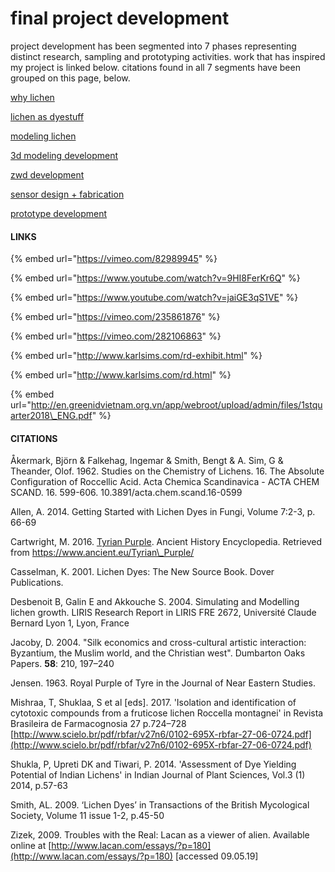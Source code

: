 # final project development



project development has been segmented into 7 phases representing distinct research, sampling and prototyping activities. work that has inspired my project is linked below.  citations found in all 7 segments have been grouped on this page, below. 

[why lichen](why-lichen.md)

[lichen as dyestuff](lichen-as-dyestuff.md)

[modeling lichen](modeling-lichen.md)

[3d modeling development](lichen-modeling-development.md)

[zwd development](zwd-development.md)

[sensor design + fabrication](synthesis-sampling-phase.md)

[prototype development](prototype-development.md)





#### LINKS

{% embed url="https://vimeo.com/82989945" %}



{% embed url="https://www.youtube.com/watch?v=9HI8FerKr6Q" %}

{% embed url="https://www.youtube.com/watch?v=jaiGE3qS1VE" %}

{% embed url="https://vimeo.com/235861876" %}

{% embed url="https://vimeo.com/282106863" %}

{% embed url="http://www.karlsims.com/rd-exhibit.html" %}

{% embed url="http://www.karlsims.com/rd.html" %}

{% embed url="http://en.greenidvietnam.org.vn/app/webroot/upload/admin/files/1stquarter2018\_ENG.pdf" %}



#### CITATIONS

Åkermark, Björn & Falkehag, Ingemar & Smith, Bengt & A. Sim, G & Theander, Olof. 1962. Studies on the Chemistry of Lichens. 16. The Absolute Configuration of Roccellic Acid. Acta Chemica Scandinavica - ACTA CHEM SCAND. 16. 599-606. 10.3891/acta.chem.scand.16-0599

Allen, A. 2014. Getting Started with Lichen Dyes in Fungi, Volume 7:2-3, p. 66-69

Cartwright, M. 2016. [Tyrian Purple](https://www.ancient.eu/Tyrian_Purple/). Ancient History Encyclopedia. Retrieved from https://www.ancient.eu/Tyrian\_Purple/

Casselman, K. 2001. Lichen Dyes: The New Source Book. Dover Publications.

Desbenoit B, Galin E and Akkouche S. 2004. Simulating and Modelling lichen growth. LIRIS Research Report in LIRIS FRE 2672, Université Claude Bernard Lyon 1, Lyon, France

Jacoby, D. 2004. "Silk economics and cross-cultural artistic interaction: Byzantium, the Muslim world, and the Christian west". Dumbarton Oaks Papers. **58**: 210, 197–240

Jensen. 1963. Royal Purple of Tyre in the Journal of Near Eastern Studies. 

Mishraa, T, Shuklaa, S et al \[eds\]. 2017. 'Isolation and identification of cytotoxic compounds from a fruticose lichen Roccella montagnei' in Revista Brasileira de Farmacognosia 27 p.724–728 [http://www.scielo.br/pdf/rbfar/v27n6/0102-695X-rbfar-27-06-0724.pdf](http://www.scielo.br/pdf/rbfar/v27n6/0102-695X-rbfar-27-06-0724.pdf)

Shukla, P, Upreti DK and Tiwari, P. 2014. 'Assessment of Dye Yielding Potential of Indian Lichens' in Indian Journal of Plant Sciences, Vol.3 \(1\) 2014, p.57-63

Smith, AL. 2009. ‘Lichen Dyes’ in Transactions of the British Mycological Society, Volume 11 issue 1-2, p.45-50

Zizek, 2009. Troubles with the Real: Lacan as a viewer of alien. Available online at [http://www.lacan.com/essays/?p=180](http://www.lacan.com/essays/?p=180) \[accessed 09.05.19\]











